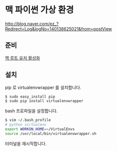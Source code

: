 # 맥 파이썬 가상 환경

<http://blog.naver.com/ez_?Redirect=Log&logNo=140138625021&from=postView>

## 준비

[맥 루트 유저 활성화](/mac_root_enable.md)

## 설치

pip 로 virtualenvwrapper 를 설치합니다.

```bash
$ sudo easy_install pip
$ sudo pip install virtualenvwrapper
```

bash 프로파일을 설정합니다.

```bash
$ vim ~/.bash_profile
# python virtualenv
export WORKON_HOME=~/VirtualEnvs
source /usr/local/bin/virtualenvwrapper.sh
```

터미널을 재시작합니다.

